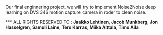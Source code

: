 Our final enginnering project, we will try to implement Noise2Noise deep learning on DVS 346 motion capture camera in roder to clean noise.

*** ALL RIGHTS RESERVED TO : **Jaakko Lehtinen**, **Jacob Munkberg**, **Jon Hasselgren**, **Samuli Laine**, **Tero Karras**, **Miika Aittala**, **Timo Aila**

